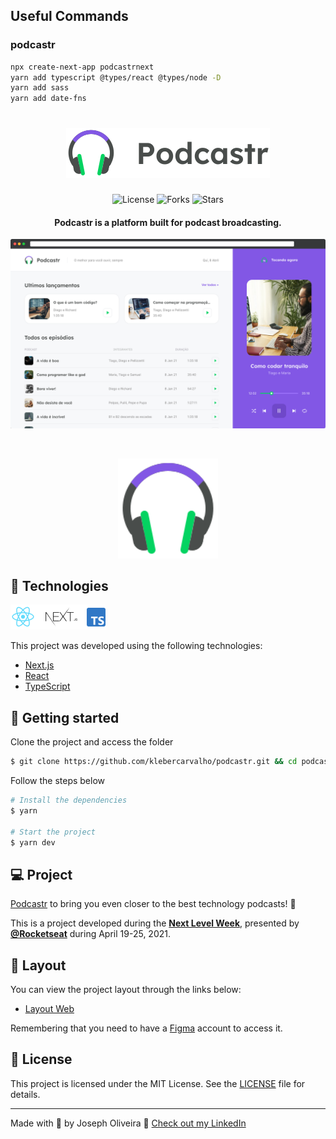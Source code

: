 ## Useful Commands
###   podcastr

```sh
npx create-next-app podcastrnext
yarn add typescript @types/react @types/node -D
yarn add sass
yarn add date-fns
```

<h1 align="center">
    <img alt="Podcastr" title="Podcastr" src=".github/podcastr-logo.svg" />
</h1>

<p align="center">
  <img  src="https://img.shields.io/static/v1?label=license&message=MIT&color=5965E0&labelColor=121214" alt="License">
  
  <img src="https://img.shields.io/github/forks/klebercarvalho/podcastr?label=forks&message=MIT&color=5965E0&labelColor=121214" alt="Forks">     

  <img src="https://img.shields.io/github/stars/klebercarvalho/podcastr?label=stars&message=MIT&color=5965E0&labelColor=121214" alt="Stars">
</p>

<h4 align="center">
  Podcastr is a platform built for podcast broadcasting.
</h4>

![Podcastr preview](.github/app-preview.png)

<br>

<p align="center">
  <img alt="Moveit" src=".github/icon.svg" width="160px">
</p>

## 🧪 Technologies

<div align="left">
  <img src=".github/tech-logos.png" alt="Technologies used">
</div>

This project was developed using the following technologies:

- [Next.js](https://nextjs.org/)
- [React](https://reactjs.org)
- [TypeScript](https://www.typescriptlang.org/)

## 🚀 Getting started

Clone the project and access the folder

```bash
$ git clone https://github.com/klebercarvalho/podcastr.git && cd podcastr
```

Follow the steps below
```bash
# Install the dependencies
$ yarn

# Start the project
$ yarn dev
```

## 💻 Project

[Podcastr](https://podcastr-nlw.vercel.app/) to bring you even closer to the best technology podcasts! 💜 

This is a project developed during the **[Next Level Week](https://nextlevelweek.com/)**, presented by **[@Rocketseat](https://github.com/Rocketseat)** during April 19-25, 2021.

## 🔖 Layout

You can view the project layout through the links below:

- [Layout Web](https://www.figma.com/file/UwFEntsHpHYJlHNQAQr4gA/Podcastr?node-id=160%3A2761) 

Remembering that you need to have a [Figma](http://figma.com/) account to access it.

## 📝 License

This project is licensed under the MIT License. See the [LICENSE](LICENSE.md) file for details.


---

Made with 💜 by Joseph Oliveira 👋 [Check out my LinkedIn](https://www.linkedin.com/in/klebercarvalho/)
